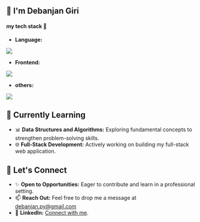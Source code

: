 ## 👋 I'm Debanjan Giri 
#### my tech stack 💎

- **Language:**
<a href="https://skillicons.dev">
  <img src="https://skillicons.dev/icons?i=java,typescript,js" />
</a>

- **Frontend:**
<a href="https://skillicons.dev">
  <img src="https://skillicons.dev/icons?i=html,css,bootstrap,react,redux,materialui,nextjs,tailwind,webpack,babel,jest,vite" />
</a>

- **others:**
<a href="https://skillicons.dev">
  <img src="https://skillicons.dev/icons?i=nodejs,express,mongodb,redis,firebase,graphql,gcp,npm,pnpm,git" />
</a>

## 🌱 Currently Learning
- 📊 **Data Structures and Algorithms:** Exploring fundamental concepts to strengthen problem-solving skills.
- 🌐 **Full-Stack Development:** Actively working on building my full-stack web application.

## 🤝 Let's Connect
- ✨ **Open to Opportunities:** Eager to contribute and learn in a professional setting.
- 📫 **Reach Out:** Feel free to drop me a message at debanjan.py@gmail.com
- 💼 **LinkedIn:** [Connect with me](https://www.linkedin.com/in/debanjanGiri).
